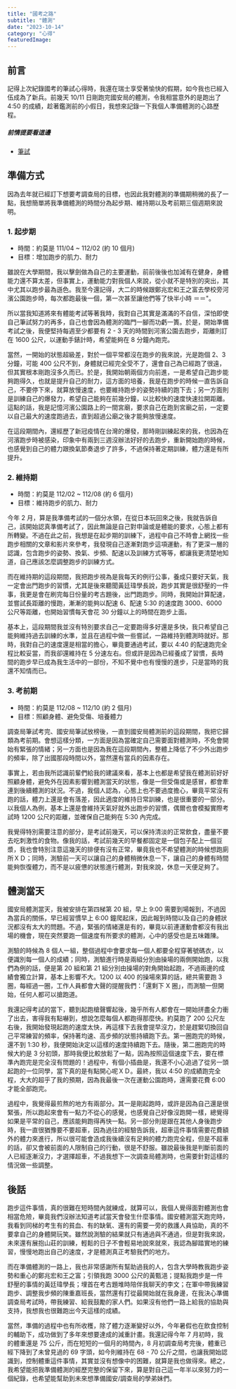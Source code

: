 ```yaml
---
title: "國考之路"
subtitle: "體測"
date: "2023-10-14"
category: "心得"
featuredImage: 
---
```

## 前言
記得上次紀錄國考的筆試心得時，我還在瑞士享受著愉快的假期，如今我也已經入伍成為了新兵。前幾天 10/11 日剛跑完國安局的體測，令我相當意外的是跑出了 4:50 的成績，趁著鑑測前的小假日，我想來記錄一下我個人準備體測的心路歷程。

##### 前情提要看這邊
- [筆試](/featured/D20230817)

## 準備方式
因為去年就已經訂下想要考調查局的目標，也因此我對體測的準備期稍微的長了一點，我想簡單將我準備體測的時間分為起步期、維持期以及考前期三個週期來說明。
### 1. 起步期
- 時間：約莫是 111/04 ~ 112/02 (約 10 個月)
- 目標：增加跑步的肌力、耐力

雖說在大學期間，我以擊劍做為自己的主要運動，前前後後也加減有在健身，身體能力還不算太差，但事實上，運動能力對我個人來說，從小就不是特別的突出，其中尤其以跑步最為遜色。我至今還記得，大二的時候跟鄭兆宏和王之富去學校旁河濱公園跑步時，每次都跑最後一個，第一次甚至讓他們等了快半小時 ＝＝"。

所以當我知道將來有體能考試等著我時，我對自己其實是滿滿的不自信，深怕即使自己筆試努力的再多，自己也會因為體測的臨門一腳而功虧一簣。於是，開始準備考試之後，我便堅持每週至少都要有 2 - 3 天的時間到河濱公園去跑步，距離則訂在 1600 公尺，以運動手錶計時，希望能夠在 8 分鐘內跑完。

當然，一開始的狀態超級差，對於一個平常都沒在跑步的我來說，光是跑個 2、3 分鐘，可能 400 公尺不到，身體就已經完全受不了，還會自己為已經跑了很遠，但其實根本剛跑沒多久而已。於是，我開始朝兩個方向前進，一是希望自己跑步能夠跑得久，也就是提升自己的耐力，這方面的培養，我是在跑步的時候一直告訴自己，不要停下來，就算放慢速度，也要維持跑步的姿勢持續的跑下去；另一方面則是訓練自己的爆發力，希望自己能夠在前幾分鐘，以比較快的速度快速拉開距離。這點的話，我是記憶河濱公園路上的一間宮廟，要求自己在跑到宮廟之前，一定要以自己最大的速度跑過去，直到超過公廟之後才能夠放慢速度。

在這段期間內，還經歷了新冠疫情在台灣的爆發，那時剛訓練起來的我，也因為在河濱跑步時被感染，印象中有兩到三週沒辦法好好的去跑步，重新開始跑的時候，也感覺到自己的體力跟換氣節奏退步了許多，不過保持著定期訓練，體力還是有所提升。

### 2. 維持期
- 時間：約莫是 112/02 ~ 112/08 (約 6 個月)
- 目標：維持跑步的肌力、耐力

今年 2 月，算是我準備考試的一個分水領，在從日本玩回來之後，我就告訴自己，該開始認真準備考試了，因此無論是自己對申論或是體能的要求，心態上都有所轉變。不過在此之前，我想是在起步期的訓練下，過程中自己不時會上網找一些跑步相關的文章和影片來參考，我發現自己逐漸對跑步這項運動，有了更深一層的認識，包含跑步的姿勢、換氣、步頻、配速以及訓練方式等等，都讓我更清楚地知道，自己應該怎麼調整跑步的訓練方式。

而在維持期的這段期間，我把跑步視為是我每天的例行公事，養成只要好天氣，我一定會出門跑步的習慣，尤其是後來聽聞黃廷瑋學長說，跑步其實是很舒壓的一件事，我更是會在刷完每日份量的考古題後，出門跑跑步。同時，我開始計算配速，並嘗試長距離的慢跑，漸漸的能夠以配速 6、配速 5:30 的速度跑 3000、6000 公尺等距離，也開始習慣每天會花 30 分鐘以上的時間在跑步上面。

基本上，這段期間我並沒有特別要求自己一定要跑得多好還是多快，我只希望自己能夠維持過去訓練的水準，並且在過程中做一些嘗試，一路維持到體測時就好。那時，我對自己的速度還是相當的擔心，畢竟要通過考試，要以 4:40 的配速跑完全程比較妥當，而我卻還維持在 5 分速左右。但或許是因為已經養成了習慣，長時間的跑步早已成為我生活中的一部份，不知不覺中也有慢慢的進步，只是當時的我還不知情而已。

### 3. 考前期
- 時間：約莫是 112/08 ~ 112/10 (約 2 個月)
- 目標：照顧身體、避免受傷、培養體力

調查局筆試考完、國安局筆試放榜後，一直到國安局體測前的這段期間，我把它歸類為考前期。會想這樣分類，一方面是因為當確定自己需要面對體測時，不免會開始有緊張的情緒；另一方面也是因為我在這段期間內，整體上降低了不少外出跑步的頻率，除了出國那段時間以外，當然還有當兵的因素存在。

事實上，若由我所認識前輩們給我的建議來看，基本上也都是希望我在體測前好好照顧身體，避免外在因素影響到體測當天的狀態，像是一但受傷或是感冒，都會牽連到後續體測的狀況。不過，我個人認為，心態上也不要過度擔心，畢竟平常沒有跑的話，體力上還是會有落差，因此適度的維持日常訓練，也是很重要的一部分。以我個人為例，基本上還是會維持天氣好就外出跑步的習慣，偶爾也會模擬實際考試時 1200 公尺的距離，並確保自己能夠在 5:30 內完成。

我覺得特別需要注意的部分，是考試前幾天，可以保持清淡的正常飲食，盡量不要去吃刺激性的食物。像我的話，考試前幾天的早餐都固定是一個包子配上一個豆漿，我也會特別注意這幾天的排便有沒有正常，畢竟我也不希望體測的時候想跑廁所ＸＤ；同時，測驗前一天可以讓自己的身體稍微休息一下，讓自己的身體有時間能夠恢復體力，而不是以疲憊的狀態進行體測，對我來說，休息一天便足夠了。

## 體測當天
國安局體測當天，我被安排在第四梯第 20 組，早上 9:00 需要到場報到，不過因為當兵的關係，早已經習慣早上 6:00 鐘爬起床，因此報到時間以及自己的身體狀況都沒有太大的問題。不過，緊張的情緒還是有的，畢竟以前連運動會都沒有我出場的機會，現在突然要跑一個速度有所要求的體測，心中的感受也是五味雜陳。

測驗的時候為 8 個人一組，整個過程中會要求每一個人都要全程穿著號碼衣，以便識別每一個人的成績；同時，測驗進行時是兩組分別由操場的兩側開始跑，以我們為例的話，便是第 20 組和第 21 組分別由操場的對角開始起跑，不過兩邊的成績會獨立計算，基本上影響不大。1200 以 400 的操場來算的話，總共需要跑 3 圈，每經過一圈，工作人員都會大聲的提醒我們：「還剩下 X 圈」，而測驗一但開始，任何人都可以搶跑道。

我還記得考試的當下，聽到起跑槍聲響起後，幾乎所有人都會在一開始拼盡全力衝了出去，害得我有點嚇到，想說怎麼每個人都跑得那麼快。約莫跑了 200 公尺左右後，我開始發現起跑的速度太快，再這樣下去我會提早沒力，於是趕緊切換回自己平常練習的頻率，保持著均速、高步頻的狀態持續跑下去。第一圈跑完的時候，還不到 1:30 秒，我便開始決定以這樣的速度持續跑下去。隨後，第二圈跑完的時候大約是 3 分初頭，那時我便比較放鬆了一點，因為按照這個速度下去，要在標準內跑完是完全沒有問題的！過程中，有個小插曲是，我還不小心追過了從另一頭起跑的一位同學，當下真的是有點開心呢ＸＤ。最終，我以 4:50 的成績跑完全程，大大的超乎了我的預期，因為我最後一次在運動公園跑時，還需要花費 6:00 才能全部跑完。

過程中，我覺得最煎熬的地方有兩部分。其一是剛起跑時，或許是因為自己還是很緊張，所以跑起來會有一點力不從心的感覺，也感覺自己好像沒跑開一樣，總覺得如果是平常的自己，應該能夠跑得再快一點。另一部分則是跟在其他人身後跑步時，我一直很猶豫要不要超車，因為過往的經驗告訴我，超車這件事情需要花費額外的體力來進行，所以很可能會造成我後續沒有足夠的體力跑完全程，但是不超車的話，卻又會被前面的人限制自己的行動，很是不舒服。雖說最後我是判斷前面的人已經逐漸沒力，才選擇超車，不過我想下一次調查局體測時，也需要針對這樣的情況做一些調整。

## 後話
跑步這件事情，真的很難在短時間內就練成，就算可以，我個人覺得面對體測也會相當危險，畢竟我們沒辦法知道考試當天會發生什麼事情。國安體測當天跑完時，我看到同梯的考生有的貧血、有的缺氧、還有的需要一旁的救護人員協助，真的不要拿自己的身體開玩笑。雖然說測驗的結果就只有通過與不通過，但是對我來說，未來還有展抱山莊的訓練，輕鬆的日子不會輕易地說來就來，我認為腳踏實地的練習，慢慢地跑出自己的速度，才是體測真正考驗我們的地方。

而在準備體測的一路上，我也非常感謝所有幫助過我的人，包含大學時教我跑步姿勢和重心的鄭兆宏和王之富；引領我跑 3000 公尺的黃甄浥；提點我跑步是一件舒壓的事情的黃廷瑋學長；埋首在考古題堆時陪伴我聊天的李文；在軍中帶我練習跑步、調整我步頻的陳重嘉班長，當然還有打從最開始就在我身邊，在我決心準備調查局考試時，帶我練習、給我鼓勵的家人們。如果沒有他們一路上給我的協助與支持，我想我也很難跑出今天這樣的成績。

當然，準備的過程中也有所收穫，除了體力逐漸變好以外，今年暑假也在飲食控制的輔助下，成功做到了多年來想要達成的減重計畫。我還記得今年 7 月初時，我的體重還是 75 公斤，而在短短的一個月的時間內，8 月初調查局考完後，體重已經下降到了未曾見過的 69 字頭，如今則維持在 68 - 70 公斤之間，也讓我開始認識到，控制體重這件事情，其實並沒有想像中的困難，就算是我也做得來。總之，我希望能把我準備體測的經歷完整的保留下來，算是對自己這一年半以來努力的一個紀錄，也希望能幫助到未來想準備國安/調查局的學弟妹們。